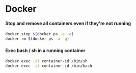 # Docker

#### Stop and remove all containers even if they're not running
```bash
docker stop $(docker ps -a -q)
docker rm $(docker ps -a -q)
```

#### Exec bash / sh in a running container

```bash
docker exec -it container-id /bin/sh 
docker exec -it container-id /bin/bash
```
